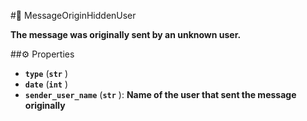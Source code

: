 #🔮 MessageOriginHiddenUser

**The message was originally sent by an unknown user.**

##⚙️ Properties

- **`type`** (**`str`** )
- **`date`** (**`int`** )
- **`sender_user_name`** (**`str`** ): **Name of the user that sent the message originally**
